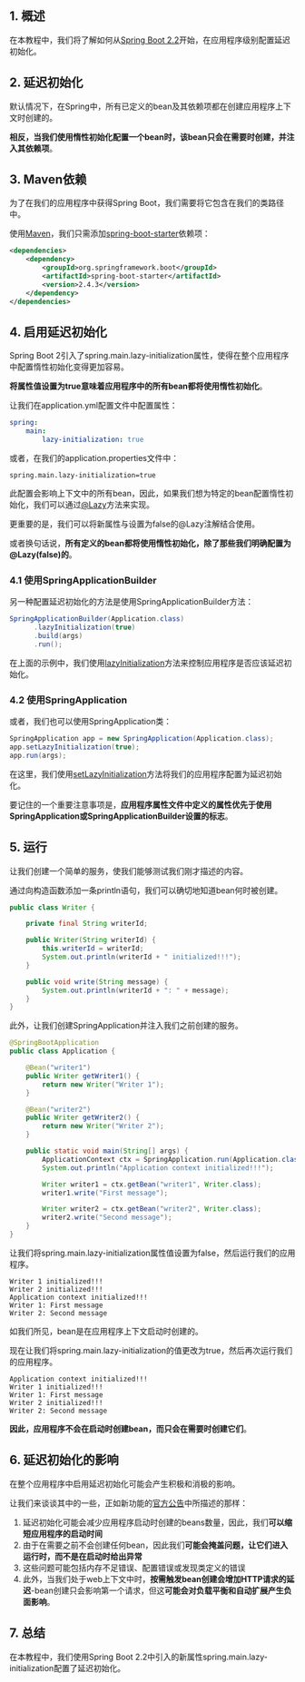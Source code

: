 ## 1. 概述

在本教程中，我们将了解如何从[Spring Boot 2.2]()开始，在应用程序级别配置延迟初始化。

## 2. 延迟初始化

默认情况下，在Spring中，所有已定义的bean及其依赖项都在创建应用程序上下文时创建的。

**相反，当我们使用惰性初始化配置一个bean时，该bean只会在需要时创建，并注入其依赖项**。

## 3. Maven依赖

为了在我们的应用程序中获得Spring Boot，我们需要将它包含在我们的类路径中。

使用[Maven](https://mvnrepository.com/artifact/org.springframework.boot/spring-boot-starter)，我们只需添加[spring-boot-starter](https://mvnrepository.com/artifact/org.springframework.boot/spring-boot-starter)依赖项：

```xml
<dependencies>
    <dependency>
        <groupId>org.springframework.boot</groupId>
        <artifactId>spring-boot-starter</artifactId>
        <version>2.4.3</version>
    </dependency>
</dependencies>
```

## 4. 启用延迟初始化

Spring Boot 2引入了spring.main.lazy-initialization属性，使得在整个应用程序中配置惰性初始化变得更加容易。

**将属性值设置为true意味着应用程序中的所有bean都将使用惰性初始化**。

让我们在application.yml配置文件中配置属性：

```yaml
spring:
    main:
        lazy-initialization: true
```

或者，在我们的application.properties文件中：

```properties
spring.main.lazy-initialization=true
```

此配置会影响上下文中的所有bean，因此，如果我们想为特定的bean配置惰性初始化，我们可以通过[@Lazy]()方法来实现。

更重要的是，我们可以将新属性与设置为false的@Lazy注解结合使用。

或者换句话说，**所有定义的bean都将使用惰性初始化，除了那些我们明确配置为@Lazy(false)的**。

### 4.1 使用SpringApplicationBuilder

另一种配置延迟初始化的方法是使用SpringApplicationBuilder方法：

```java
SpringApplicationBuilder(Application.class)
      .lazyInitialization(true)
      .build(args)
      .run();
```

在上面的示例中，我们使用[lazyInitialization](https://docs.spring.io/spring-boot/docs/current/api/org/springframework/boot/builder/SpringApplicationBuilder.html#lazyInitialization-boolean-)方法来控制应用程序是否应该延迟初始化。

### 4.2 使用SpringApplication

或者，我们也可以使用SpringApplication类：

```java
SpringApplication app = new SpringApplication(Application.class);
app.setLazyInitialization(true);
app.run(args);
```

在这里，我们使用[setLazyInitialization](https://docs.spring.io/spring-boot/docs/current/api/org/springframework/boot/SpringApplication.html#setLazyInitialization-boolean-)方法将我们的应用程序配置为延迟初始化。

要记住的一个重要注意事项是，**应用程序属性文件中定义的属性优先于使用SpringApplication或SpringApplicationBuilder设置的标志**。

## 5. 运行

让我们创建一个简单的服务，使我们能够测试我们刚才描述的内容。

通过向构造函数添加一条println语句，我们可以确切地知道bean何时被创建。

```java
public class Writer {

    private final String writerId;

    public Writer(String writerId) {
        this.writerId = writerId;
        System.out.println(writerId + " initialized!!!");
    }

    public void write(String message) {
        System.out.println(writerId + ": " + message);
    }
}
```

此外，让我们创建SpringApplication并注入我们之前创建的服务。

```java
@SpringBootApplication
public class Application {

    @Bean("writer1")
    public Writer getWriter1() {
        return new Writer("Writer 1");
    }

    @Bean("writer2")
    public Writer getWriter2() {
        return new Writer("Writer 2");
    }

    public static void main(String[] args) {
        ApplicationContext ctx = SpringApplication.run(Application.class, args);
        System.out.println("Application context initialized!!!");

        Writer writer1 = ctx.getBean("writer1", Writer.class);
        writer1.write("First message");

        Writer writer2 = ctx.getBean("writer2", Writer.class);
        writer2.write("Second message");
    }
}
```

让我们将spring.main.lazy-initialization属性值设置为false，然后运行我们的应用程序。

```shell
Writer 1 initialized!!!
Writer 2 initialized!!!
Application context initialized!!!
Writer 1: First message
Writer 2: Second message
```

如我们所见，bean是在应用程序上下文启动时创建的。

现在让我们将spring.main.lazy-initialization的值更改为true，然后再次运行我们的应用程序。

```shell
Application context initialized!!!
Writer 1 initialized!!!
Writer 1: First message
Writer 2 initialized!!!
Writer 2: Second message
```

**因此，应用程序不会在启动时创建bean，而只会在需要时创建它们**。

## 6. 延迟初始化的影响

在整个应用程序中启用延迟初始化可能会产生积极和消极的影响。

让我们来谈谈其中的一些，正如新功能的[官方公告](https://spring.io/blog/2019/03/14/lazy-initialization-in-spring-boot-2-2)中所描述的那样：

1.  延迟初始化可能会减少应用程序启动时创建的beans数量，因此，我们**可以缩短应用程序的启动时间**
2.  由于在需要之前不会创建任何bean，因此我们**可能会掩盖问题，让它们进入运行时，而不是在启动时给出异常**
3.  这些问题可能包括内存不足错误、配置错误或发现类定义的错误
4.  此外，当我们处于web上下文中时，**按需触发bean创建会增加HTTP请求的延迟**-bean创建只会影响第一个请求，但这**可能会对负载平衡和自动扩展产生负面影响**。

## 7. 总结

在本教程中，我们使用Spring Boot 2.2中引入的新属性spring.main.lazy-initialization配置了延迟初始化。